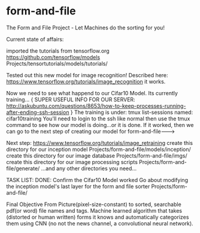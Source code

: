 # form-and-file
The Form and File Project - Let Machines do the sorting for you!

Current state of affairs:

imported the tutorials from tensorflow.org
https://github.com/tensorflow/models
  Projects/tensortutorials/models/tutorials/

Tested out this new model for image recognition!
Described here: https://www.tensorflow.org/tutorials/image_recognition
it works.

Now we need to see what happend to our Cifar10 Model. Its currently training...
{ SUPER USEFUL INFO FOR OUR SERVER: http://askubuntu.com/questions/8653/how-to-keep-processes-running-after-ending-ssh-session }
The training is under: tmux list-sessions
named: cifar10training
You'll need to login to the ssh like normal then use the tmux command to see how our model is doing...or it is done. If it worked, then we can go to the next step of creating our model for form-and-file--->

Next step:
https://www.tensorflow.org/tutorials/image_retraining
create this directory for our inception model Projects/form-and-file/models/inception/
create this directory for our image database Projects/form-and-file/imgs/
create this directory for our image processing scripts Projects/form-and-file/generate/
...and any other directories you need...

TASK LIST:
DONE: Confirm the Cifar10 Model worked
Go about modifying the inception model's last layer for the form and file sorter
  Projects/form-and-file/
  
  
  Final Objective
From Picture(pixel-size-constant) to sorted, searchable pdf(or word) file names and tags. Machine learned algorithm that takes    (distorted or human written) forms it knows and automatically categorizes them using CNN (no not the news channel, a convolutional neural network).
  
  
  
